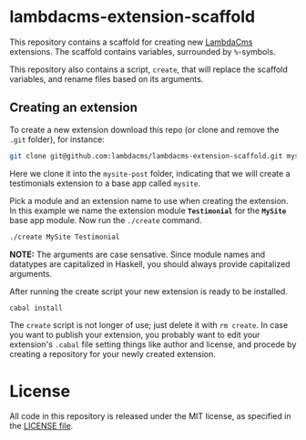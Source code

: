 lambdacms-extension-scaffold
============================

This repository contains a scaffold for creating new
[LambdaCms](http://lambdacms.org) extensions.
The scaffold contains variables, surrounded by `%`-symbols.

This repository also contains a script, `create`, that will replace
the scaffold variables, and rename files based on its arguments.


## Creating an extension

To create a new extension download this repo (or clone and remove the
`.git` folder), for instance:

```bash
git clone git@github.com:lambdacms/lambdacms-extension-scaffold.git mysite-testimonials
```

Here we clone it into the `mysite-post` folder, indicating that we will
create a testimonials extension to a base app called `mysite`.

Pick a module and an extension name to use when creating the extension.
In this example we name the extension module **`Testimonial`** for the
**`MySite`** base app module. Now run the `./create` command.

```bash
./create MySite Testimonial
```

**NOTE:** The arguments are case sensative. Since module names and
datatypes are capitalized in Haskell, you should always provide
capitalized arguments.

After running the create script your new extension is ready to be installed.

```bash
cabal install
```

The `create` script is not longer of use; just delete it with `rm create`.
In case you want to publish your extension, you probably want to edit your
extension's `.cabal` file setting things like author and license, and
procede by creating a repository for your newly created extension.


# License

All code in this repository is released under the MIT license, as specified in the
[LICENSE file](https://github.com/lambdacms/lambdacms-extension-scaffold/blob/master/LICENSE).
